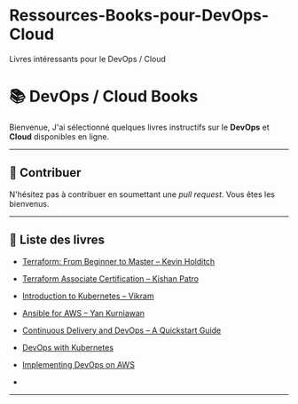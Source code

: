 # Ressources-Books-pour-DevOps-Cloud
Livres intéressants pour le DevOps / Cloud



# 📚 DevOps / Cloud Books
Bienvenue, J'ai sélectionné quelques livres instructifs sur le **DevOps** et **Cloud** disponibles en ligne.

---

## 🔄 Contribuer
N'hésitez pas à contribuer en soumettant une *pull request*. Vous êtes les bienvenus.


---

## 📖 Liste des livres
- [Terraform: From Beginner to Master – Kevin Holditch](Books/Terraform%20from%20beginner%20to%20master.pdf)  
- [Terraform Associate Certification – Kishan Patro](Books/Terraform.pdf)  
- [Introduction to Kubernetes – Vikram](Books/Introduction%20to%20Kubernetes.pdf)  
- [Ansible for AWS – Yan Kurniawan](Books/Ansible%20for%20AWS.pdf)  
- [Continuous Delivery and DevOps – A Quickstart Guide](Books/Continuous%20Delivery%20and%20DevOps%20-%20A%20Quickstart%20Guide.pdf)  
- [DevOps with Kubernetes](Books/DevOps-with-Kubernetes.pdf)  
- [Implementing DevOps on AWS](Books/Implementing%20DevOps%20on%20AWS.pdf)

- 
---

